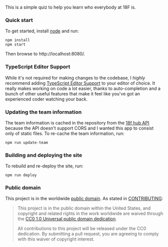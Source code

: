 This is a simple quiz to help you learn who everybody at 18F is.

### Quick start

To get started, install [node](http://nodejs.org/) and run:

```
npm install
npm start
```

Then browse to http://localhost:8080/.

### TypeScript Editor Support

While it's not required for making changes to the codebase, I
*highly* recommend adding [TypeScript Editor Support][] to your editor
of choice. It really makes working on code a lot easier, thanks to
auto-completion and a bunch of other useful features that make it feel
like you've got an experienced coder watching your back.

### Updating the team information

The team information is cached in the repository from the [18f hub API]()
because the API doesn't support CORS and I wanted this app to consist
only of static files. To re-cache the team information, run:

```
npm run update-team
```

### Building and deploying the site

To rebuild and re-deploy the site, run:

```
npm run deploy
```

### Public domain

This project is in the worldwide [public domain](LICENSE.md). As stated in [CONTRIBUTING](CONTRIBUTING.md):

> This project is in the public domain within the United States, and copyright
> and related rights in the work worldwide are waived through the [CC0 1.0
> Universal public domain
> dedication](https://creativecommons.org/publicdomain/zero/1.0/).
>
> All contributions to this project will be released under the CC0 dedication.
> By submitting a pull request, you are agreeing to comply with this waiver of
> copyright interest.

[18f hub API]: https://github.com/18f/hub/
[TypeScript Editor Support]: https://github.com/Microsoft/TypeScript/wiki/TypeScript-Editor-Support
